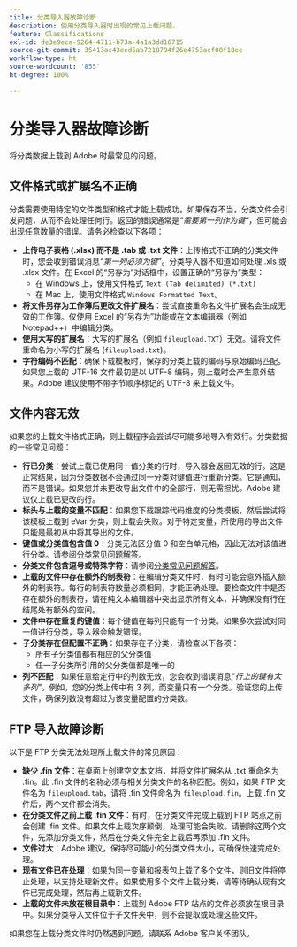 ```yaml
---
title: 分类导入器故障诊断
description: 使用分类导入器时出现的常见上载问题。
feature: Classifications
exl-id: de3e9eca-9264-4711-b73a-4a1a3dd16715
source-git-commit: 35413ac43eed5ab7218794f26e4753acf08f18ee
workflow-type: ht
source-wordcount: '855'
ht-degree: 100%

---
```


# 分类导入器故障诊断

将分类数据上载到 Adobe 时最常见的问题。

## 文件格式或扩展名不正确

分类需要使用特定的文件类型和格式才能上载成功。如果保存不当，分类文件会引发问题，从而不会处理任何行。返回的错误通常是&#x200B;*“需要第一列作为键”*，但可能会出现任意数量的错误。请务必检查以下各项：

* **上传电子表格 (.xlsx) 而不是 .tab 或 .txt 文件**：上传格式不正确的分类文件时，您会收到错误消息&#x200B;*“第一列必须为键”*。分类导入器不知道如何处理 .xls 或 .xlsx 文件。在 Excel 的“另存为”对话框中，设置正确的“另存为”类型：
   * 在 Windows 上，使用文件格式 `Text (Tab delimited) (*.txt)`
   * 在 Mac 上，使用文件格式 `Windows Formatted Text`。
* **将文件另存为工作簿后更改文件扩展名**：尝试直接重命名文件扩展名会生成无效的工作簿。仅使用 Excel 的“另存为”功能或在文本编辑器（例如 Notepad++）中编辑分类。
* **使用大写的扩展名**：大写的扩展名（例如 `fileupload.TXT`）无效。请将文件重命名为小写的扩展名 (`fileupload.txt`)。
* **字符编码不匹配**：确保下载模板时，保存的分类上载的编码与原始编码匹配。如果您上载的 UTF-16 文件最初是以 UTF-8 编码，则上载时会产生意外结果。Adobe 建议使用不带字节顺序标记的 UTF-8 来上载文件。

## 文件内容无效

如果您的上载文件格式正确，则上载程序会尝试尽可能多地导入有效行。分类数据的一些常见问题：

* **行已分类**：尝试上载已使用同一值分类的行时，导入器会返回无效的行。这是正常结果，因为分类数据不会通过同一分类对键值进行重新分类。它是通知，而不是错误。如果您并未更改导出文件中的全部行，则无需担忧。Adobe 建议仅上载已更改的行。
* **标头与上载的变量不匹配**：如果您下载跟踪代码维度的分类模板，然后尝试将该模板上载到 eVar 分类，则上载会失败。对于特定变量，所使用的导出文件只能是最初从中将其导出的文件。
* **键值或分类值包含值 0**：分类无法区分值 0 和空白单元格，因此无法对该值进行分类。请参阅[分类常见问题解答](../faq.md)。
* **分类文件包含逗号或特殊字符**：请参阅[分类常见问题解答](../faq.md)。
* **上载的文件中存在额外的制表符**：在编辑分类文件时，有时可能会意外插入额外的制表符。每行的制表符数量必须相同，才能正确处理。要检查文件中是否存在额外的制表符，请在纯文本编辑器中突出显示所有文本，并确保没有行在结尾处有额外的空间。
* **文件中存在重复的键值**：每个键值在每列只能有一个分类。如果多次尝试对同一值进行分类，导入器会触发错误。
* **子分类存在但配置不正确**：如果存在子分类，请检查以下各项：
   * 所有子分类值都有相应的父分类值
   * 任一子分类所引用的父分类值都是唯一的
* **列不匹配**：如果任意给定行中的列数无效，您会收到错误消息&#x200B;*“行上的键有太多列&quot;*。例如，您的分类上传中有 3 列，而变量只有一个分类。验证您的上传文件，确保列数没有超过为该变量配置的分类数。

## FTP 导入故障诊断

以下是 FTP 分类无法处理所上载文件的常见原因：

* **缺少 .fin 文件**：在桌面上创建空文本文档，并将文件扩展名从 .txt 重命名为 .fin。此 .fin 文件的名称必须与相关分类文件的名称匹配。例如，如果 FTP 文件名为 `fileupload.tab`，请将 .fin 文件命名为 `fileupload.fin`。上载 .fin 文件后，两个文件都会消失。
* **在分类文件之前上载 .fin 文件**：有时，在分类文件完成上载到 FTP 站点之前会创建 .fin 文件。如果文件上载次序颠倒，处理可能会失败。请删除这两个文件，先添加分类文件，然后在分类文件完全上载后再添加 .fin 文件。
* **文件过大**：Adobe 建议，保持尽可能小的分类文件大小，可确保快速完成处理。
* **现有文件已在处理**：如果为同一变量和报表包上载了多个文件，则旧文件将停止处理，以支持处理新文件。如果使用多个文件上载分类，请等待确认现有文件已完成处理，然后再上载新文件。
* **上载的文件未放在根目录中**：上载到 Adobe FTP 站点的文件必须放在根目录中。如果分类导入文件位于子文件夹中，则不会提取或处理这些文件。

如果您在上载分类文件时仍然遇到问题，请联系 Adobe 客户关怀团队。
